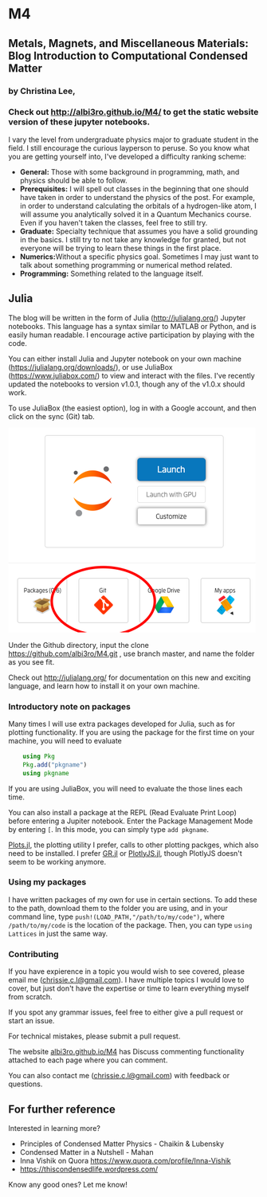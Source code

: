 # M4
## Metals, Magnets, and Miscellaneous Materials: Blog Introduction to Computational Condensed Matter

### by Christina Lee,

### Check out http://albi3ro.github.io/M4/ to get the static website version of these jupyter notebooks.



I vary the level from undergraduate physics major to graduate student in the field.  I still encourage the curious layperson to peruse.  So you know what you are getting yourself into, I've developed a difficulty ranking scheme:

* <b>General:</b> Those with some background in programming, math, and physics should be able to follow.
* <b>Prerequisites:</b> I will spell out classes in the beginning that one should have taken
    in order to understand the physics of the post.  For example, in order to understand calculating
    the orbitals of a hydrogen-like atom, I will assume you analytically solved it in a Quantum Mechanics course.
    Even if you haven't taken  the classes, feel free to still try.
* <b>Graduate:</b> Specialty technique that assumes you have a solid grounding in the basics.  I still try to not take any knowledge for granted, but not everyone will be trying to learn these things in the first place.
* <b>Numerics:</b>Without a specific physics goal.  Sometimes I may just want to talk about something programming or numerical method related.
* <b>Programming:</b> Something related to the language itself.

## Julia

The blog will be written in the form of Julia (http://julialang.org/) Jupyter notebooks. This language has a syntax similar to MATLAB or Python, and is easily human readable.  I encourage active participation by playing with the code.

You can either install Julia and Jupyter notebook on your own machine (https://julialang.org/downloads/), or use JuliaBox (https://www.juliabox.com/) to view and interact with the files. I've recently updated the notebooks to version v1.0.1, though any of the v1.0.x should work.

To use JuliaBox (the easiest option), log in with a Google account, and then click on the sync (Git) tab.  

![The JuliaBox launch page](images/juliabox.png)

Under the Github directory, input the clone https://github.com/albi3ro/M4.git , use branch master, and name the folder as you see fit.

Check out http://julialang.org/ for documentation on this new and exciting language, and learn how to install it on your own machine.

### Introductory note on packages
Many times I will use extra packages developed for Julia, such as for plotting functionality. If you are using the package for the first time on your machine, you will need to evaluate

```julia
    using Pkg
    Pkg.add("pkgname")
    using pkgname
```

If you are using JuliaBox, you will need to evaluate the those lines each time.

You can also install a package at the REPL (Read Evaluate Print Loop) before entering a Jupiter notebook.  Enter the Package Management Mode by entering `[`.  In this mode, you can simply type `add pkgname`.  

[Plots.jl](https://github.com/JuliaPlots/Plots.jl), the plotting utility I prefer, calls to other plotting packges, which also need to be installed.  I prefer [GR.jl](https://github.com/jheinen/GR.jl) or [PlotlyJS.jl](https://github.com/sglyon/PlotlyJS.jl), though PlotlyJS doesn't seem to be working anymore.

### Using my packages
I have written packages of my own for use in certain sections.  To add these to the path, download them to the folder you are using, and in your command line, type `push!(LOAD_PATH,"/path/to/my/code")`, where `/path/to/my/code` is the location of the package.  Then, you can type `using Lattices` in just the same way.  

### Contributing

If you have expierence in a topic you would wish to see covered, please email me (chrissie.c.l@gmail.com).  I have multiple topics I would love to cover, but just don't have the expertise or time to learn everything myself from scratch.

If you spot any grammar issues, feel free to either give a pull request or start an issue.  

For technical mistakes, please submit a pull request.  

The website [albi3ro.github.io/M4](albi3ro.github.io/M4) has Discuss commenting functionality attached to each page where you can comment.  

You can also contact me (chrissie.c.l@gmail.com) with feedback or questions.

## For further reference
Interested in learning more?

* Principles of Condensed Matter Physics - Chaikin & Lubensky
* Condensed Matter in a Nutshell - Mahan
* Inna Vishik on Quora https://www.quora.com/profile/Inna-Vishik
* https://thiscondensedlife.wordpress.com/

Know any good ones? Let me know!
